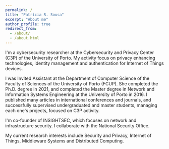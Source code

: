```yaml
---
permalink: /
title: "Patrícia R. Sousa"
excerpt: "About me"
author_profile: true
redirect_from: 
  - /about/
  - /about.html
---
```


I'm a cybersecurity researcher at the Cybersecurity and Privacy Center (C3P) of the University of Porto. My activity focus on privacy enhancing technologies, identity management and authentication for Internet of Things devices. 

I was Invited Assistant at the Department of Computer Science of the Faculty of Sciences of the University of Porto (FCUP). She completed the Ph.D. degree in 2021, and completed the Master degree in Network and Information Systems Engineering at the University of Porto in 2016. I published many articles in international conferences and journals, and successfully supervised undergraduated and master students, managing each one's projects, focused on C3P activity.

I'm co-founder of INSIGHTSEC, which focuses on network and infrastructure security. I collaborate with the National Security Office. 

My current research interests include Security and Privacy, Internet of Things, Middleware Systems and Distributed Computing.